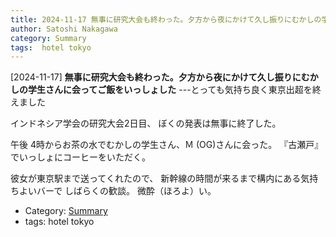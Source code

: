 ```yaml
---
title: 2024-11-17 無事に研究大会も終わった。夕方から夜にかけて久し振りにむかしの学生さんに会ってご飯をいっしょした ---とっても気持ち良く東京出超を終えました
author: Satoshi Nakagawa
category: Summary
tags:  hotel tokyo
---
```


[2024-11-17] **無事に研究大会も終わった。夕方から夜にかけて久し振りにむかしの学生さんに会ってご飯をいっしょした**  ---とっても気持ち良く東京出超を終えました

 インドネシア学会の研究大会2日目、
ぼくの発表は無事に終了した。

 午後 4時からお茶の水でむかしの学生さん、Ｍ (OG)さんに会った。
『古瀬戸』でいっしょにコーヒーをいただく。

 彼女が東京駅まで送ってくれたので、
新幹線の時間が来るまで構内にある気持ちよいバーで
しばらくの歓談。
微酔（ほろよ）い。

- Category: [Summary](https://merapano.github.io/categories.html#Summary)
- tags:  hotel tokyo
